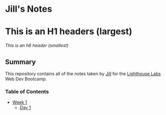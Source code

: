 # Jill's Notes
# This is an H1 headers (largest)
###### This is an h6 header (smallest)

## Summary

This repository contains all of the notes taken by [Jill](https://github.com/jregan95) for the [Lighthouse Labs](https://www.lighthouselabs.ca/) Web Dev Bootcamp.

### Table of Contents
* [Week 1](/Week_1/)
  * [Day 1](/Week_1/Day_1/)